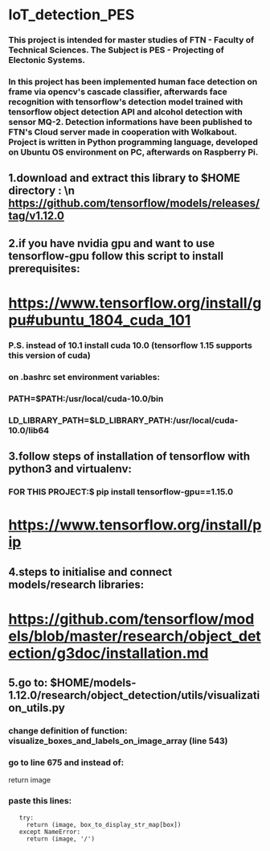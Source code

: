 # IoT_detection_PES

### This project is intended for master studies of FTN - Faculty of Technical Sciences. The Subject is PES - Projecting of Electonic Systems. 

### In this project has been implemented human face detection on frame via opencv's cascade classifier, afterwards face recognition with tensorflow's detection model trained with tensorflow object detection API and alcohol detection with sensor MQ-2. Detection informations have been published to FTN's Cloud server made in cooperation with Wolkabout. Project is written in Python programming language, developed on Ubuntu OS environment on PC, afterwards on Raspberry Pi.

## 1.download and extract this library to $HOME directory : \n https://github.com/tensorflow/models/releases/tag/v1.12.0

## 2.if you have nvidia gpu and want to use tensorflow-gpu follow this script to install prerequisites:
# https://www.tensorflow.org/install/gpu#ubuntu_1804_cuda_101 
### P.S. instead of 10.1 install cuda 10.0 (tensorflow 1.15 supports this version of cuda)
### on .bashrc set environment variables:
### PATH=$PATH:/usr/local/cuda-10.0/bin
### LD_LIBRARY_PATH=$LD_LIBRARY_PATH:/usr/local/cuda-10.0/lib64

## 3.follow steps of installation of tensorflow with python3 and virtualenv:
### FOR THIS PROJECT:$ pip install tensorflow-gpu==1.15.0 
# https://www.tensorflow.org/install/pip

## 4.steps to initialise and connect models/research libraries:
# https://github.com/tensorflow/models/blob/master/research/object_detection/g3doc/installation.md

## 5.go to: $HOME/models-1.12.0/research/object_detection/utils/visualization_utils.py
### change definition of function: visualize_boxes_and_labels_on_image_array (line 543)
### go to line 675 and instead of:
  return image
### paste this lines:
```
   try:  
     return (image, box_to_display_str_map[box])
   except NameError:
     return (image, '/')
```
